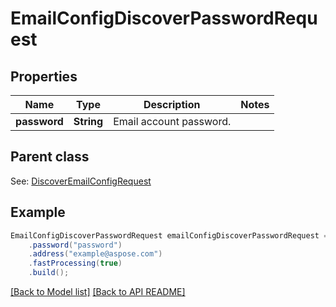 
# EmailConfigDiscoverPasswordRequest


## Properties
Name | Type | Description | Notes
------------ | ------------- | ------------- | -------------
**password** | **String** | Email account password.              | 

## Parent class

See: [DiscoverEmailConfigRequest](DiscoverEmailConfigRequest.md)


## Example
```java
EmailConfigDiscoverPasswordRequest emailConfigDiscoverPasswordRequest = Models.emailConfigDiscoverPasswordRequest()
    .password("password")
    .address("example@aspose.com")
    .fastProcessing(true)
    .build();
```


[[Back to Model list]](Models.md) [[Back to API README]](README.md)

